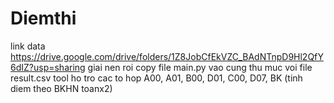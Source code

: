 # Diemthi
link data
https://drive.google.com/drive/folders/1Z8JobCfEkVZC_BAdNTnpD9Hl2QfY6dIZ?usp=sharing
giai nen roi copy file main.py vao cung thu muc voi file result.csv
tool ho tro cac to hop A00, A01, B00, D01, C00, D07, BK (tinh diem theo BKHN toanx2)
